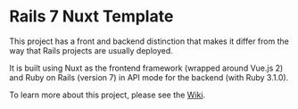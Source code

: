 # Rails 7 Nuxt Template

This project has a front and backend distinction that makes it differ from the
way that Rails projects are usually deployed.

It is built using Nuxt as the frontend framework (wrapped around Vue.js 2) and
Ruby on Rails (version 7) in API mode for the backend (with Ruby 3.1.0).

To learn more about this project, please see the
[Wiki](https://github.com/unepwcmc/rails-7-nuxt-template/wiki).
